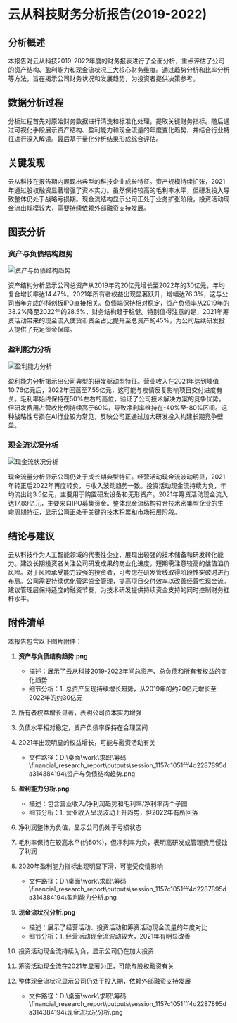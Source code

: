 # 云从科技财务分析报告(2019-2022)

## 分析概述
本报告对云从科技2019-2022年度的财务报表进行了全面分析，重点评估了公司的资产结构、盈利能力和现金流状况三大核心财务维度。通过趋势分析和比率分析等方法，旨在揭示公司财务状况和发展趋势，为投资者提供决策参考。

## 数据分析过程
分析过程首先对原始财务数据进行清洗和标准化处理，提取关键财务指标。随后通过可视化手段展示资产结构、盈利能力和现金流量的年度变化趋势，并结合行业特征进行深入解读。最后基于量化分析结果形成综合评估。

## 关键发现
云从科技在报告期内展现出典型的科技企业成长特征。资产规模持续扩张，2021年通过股权融资显著增强了资本实力。虽然保持较高的毛利率水平，但研发投入导致整体仍处于战略亏损期。现金流结构显示公司正处于业务扩张阶段，投资活动现金流出规模较大，需要持续依赖外部融资支持发展。

## 图表分析

### 资产与负债结构趋势
![资产与负债结构趋势](D:\桌面\work\求职\筹码\financial_research_report\outputs\session_1157c1051fff4d2287895da314384194\资产与负债结构趋势.png)

资产结构分析显示公司总资产从2019年的20亿元增长至2022年的30亿元，年均复合增长率达14.47%。2021年所有者权益出现显著跃升，增幅达76.3%，这与公司当年完成的科创板IPO直接相关。负债端保持相对稳定，资产负债率从2019年的38.2%降至2022年的28.5%，财务结构趋于稳健。特别值得注意的是，2021年筹资活动带来的现金流入使货币资金占比提升至总资产的45%，为公司后续研发投入提供了充足资金保障。

### 盈利能力分析
![盈利能力分析](D:\桌面\work\求职\筹码\financial_research_report\outputs\session_1157c1051fff4d2287895da314384194\盈利能力分析.png)

盈利能力分析揭示出公司典型的研发驱动型特征。营业收入在2021年达到峰值10.76亿元后，2022年回落至7.55亿元，这可能与疫情反复影响项目交付进度有关。毛利率始终保持在50%左右的高位，验证了公司技术解决方案的竞争优势。但研发费用占营收比例持续高于60%，导致净利率维持在-40%至-80%区间。这种战略性亏损在AI行业较为常见，反映公司正通过加大研发投入构建长期竞争壁垒。

### 现金流状况分析
![现金流状况分析](D:\桌面\work\求职\筹码\financial_research_report\outputs\session_1157c1051fff4d2287895da314384194\现金流状况分析.png)

现金流量分析显示公司仍处于成长期典型特征。经营活动现金流波动明显，2021年转正后2022年再度转负，与收入波动趋势一致。投资活动现金流持续为负，年均流出约3.5亿元，主要用于购置研发设备和无形资产。2021年筹资活动现金流入达17.89亿元，主要来自IPO募集资金。整体现金流结构符合技术密集型企业的生命周期特征，显示公司正处于关键的技术积累和市场拓展阶段。

## 结论与建议
云从科技作为人工智能领域的代表性企业，展现出较强的技术储备和研发转化能力。建议长期投资者关注公司研发成果的商业化进度，短期需注意较高的估值溢价风险。对于风险承受能力较强的投资者，可考虑在研发管线取得阶段性突破时进行布局。公司需要持续优化营运资金管理，提高项目交付效率以改善经营性现金流。建议管理层保持适度的融资节奏，为技术研发提供持续资金支持的同时控制财务杠杆水平。

## 附件清单

本报告包含以下图片附件：

1. **资产与负债结构趋势.png**
   - 描述：展示了云从科技2019-2022年间总资产、总负债和所有者权益的变化趋势
   - 细节分析：1. 总资产呈现持续增长趋势，从2019年的约20亿元增长至2022年的约30亿元
2. 所有者权益增长显著，表明公司资本实力增强
3. 负债水平相对稳定，资产负债率保持在合理区间
4. 2021年出现明显的权益增长，可能与融资活动有关

   - 文件路径：D:\桌面\work\求职\筹码\financial_research_report\outputs\session_1157c1051fff4d2287895da314384194\资产与负债结构趋势.png

2. **盈利能力分析.png**
   - 描述：包含营业收入/净利润趋势和毛利率/净利率两个子图
   - 细节分析：1. 营业收入呈现波动上升趋势，但2022年有所回落
2. 净利润整体为负值，显示公司仍处于亏损状态
3. 毛利率保持在较高水平(约50%)，但净利率为负，表明高研发或管理费用侵蚀了利润
4. 2020年盈利能力指标出现明显下滑，可能受疫情影响

   - 文件路径：D:\桌面\work\求职\筹码\financial_research_report\outputs\session_1157c1051fff4d2287895da314384194\盈利能力分析.png

3. **现金流状况分析.png**
   - 描述：展示了经营活动、投资活动和筹资活动现金流量的年度对比
   - 细节分析：1. 经营活动现金流波动较大，2021年有明显改善
2. 投资活动现金流持续为负，显示公司仍在加大投资
3. 筹资活动现金流在2021年显著为正，可能与股权融资有关
4. 整体现金流状况显示公司仍处于投入期，依赖外部融资支持发展

   - 文件路径：D:\桌面\work\求职\筹码\financial_research_report\outputs\session_1157c1051fff4d2287895da314384194\现金流状况分析.png

